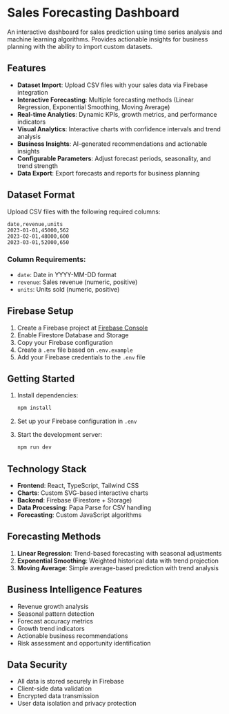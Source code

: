 # Sales Forecasting Dashboard

An interactive dashboard for sales prediction using time series analysis and machine learning algorithms. Provides actionable insights for business planning with the ability to import custom datasets.

## Features

- **Dataset Import**: Upload CSV files with your sales data via Firebase integration
- **Interactive Forecasting**: Multiple forecasting methods (Linear Regression, Exponential Smoothing, Moving Average)
- **Real-time Analytics**: Dynamic KPIs, growth metrics, and performance indicators
- **Visual Analytics**: Interactive charts with confidence intervals and trend analysis
- **Business Insights**: AI-generated recommendations and actionable insights
- **Configurable Parameters**: Adjust forecast periods, seasonality, and trend strength
- **Data Export**: Export forecasts and reports for business planning

## Dataset Format

Upload CSV files with the following required columns:

```csv
date,revenue,units
2023-01-01,45000,562
2023-02-01,48000,600
2023-03-01,52000,650
```

### Column Requirements:
- `date`: Date in YYYY-MM-DD format
- `revenue`: Sales revenue (numeric, positive)
- `units`: Units sold (numeric, positive)

## Firebase Setup

1. Create a Firebase project at [Firebase Console](https://console.firebase.google.com/)
2. Enable Firestore Database and Storage
3. Copy your Firebase configuration
4. Create a `.env` file based on `.env.example`
5. Add your Firebase credentials to the `.env` file

## Getting Started

1. Install dependencies:
   ```bash
   npm install
   ```

2. Set up your Firebase configuration in `.env`

3. Start the development server:
   ```bash
   npm run dev
   ```

## Technology Stack

- **Frontend**: React, TypeScript, Tailwind CSS
- **Charts**: Custom SVG-based interactive charts
- **Backend**: Firebase (Firestore + Storage)
- **Data Processing**: Papa Parse for CSV handling
- **Forecasting**: Custom JavaScript algorithms

## Forecasting Methods

1. **Linear Regression**: Trend-based forecasting with seasonal adjustments
2. **Exponential Smoothing**: Weighted historical data with trend projection
3. **Moving Average**: Simple average-based prediction with trend analysis

## Business Intelligence Features

- Revenue growth analysis
- Seasonal pattern detection
- Forecast accuracy metrics
- Growth trend indicators
- Actionable business recommendations
- Risk assessment and opportunity identification

## Data Security

- All data is stored securely in Firebase
- Client-side data validation
- Encrypted data transmission
- User data isolation and privacy protection